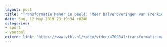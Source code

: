 ```yaml
---
layout: post
title: "Transformatie Maher in beeld: 'Meer balveroveringen van Frenkie de Jong'"
date: Sun, 12 May 2019 23:19:34 +0200
categories: 
- sport 
- voetbal 
externe_link: "https://www.vtbl.nl/video/video/4709341/transformatie-maher-beeld-meer-balveroveringen-van-frenkie-de-jong"
---
```



